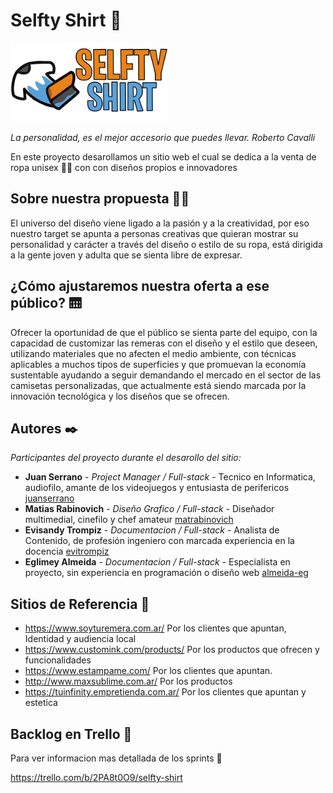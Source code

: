 # Selfty Shirt 🛒 
<img src="public/images/logo-orange-blue.png" alt="Selfty Shirt" style=" width: 50%;"/>


_La personalidad, es el mejor accesorio que puedes llevar. Roberto Cavalli_

En este proyecto desarollamos un sitio web el cual se dedica a la venta de ropa unisex 👕👚 con con diseños propios e innovadores

## Sobre nuestra propuesta 👨‍🏫

El universo del diseño viene ligado a la pasión y a la creatividad, por eso nuestro target se apunta a personas creativas que quieran mostrar su personalidad y carácter a través del diseño o estilo de su ropa, está dirigida a la gente joven y adulta que se sienta libre de expresar.

## ¿Cómo ajustaremos nuestra oferta a ese público? 🛗

Ofrecer la oportunidad de que el público se sienta parte del equipo, con la capacidad de customizar las remeras con el diseño y el estilo que deseen, utilizando materiales que no afecten el medio ambiente, con técnicas aplicables a muchos tipos de superficies y que promuevan la economía sustentable ayudando a seguir demandando el mercado en el sector de las camisetas personalizadas, que actualmente está siendo marcada por la innovación tecnológica y los diseños que se ofrecen.

## Autores ✒️

_Participantes del proyecto durante el desarollo del sitio:_

* **Juan Serrano** - *Project Manager / Full-stack* - Tecnico en Informatica, audiofilo, amante de los videojuegos y entusiasta de perifericos [juanserrano](https://github.com/juaniserrano)
* **Matias Rabinovich** - *Diseño Grafico / Full-stack* - Diseñador multimedial, cinefilo y chef amateur [matrabinovich](https://github.com/matrabinovich)
* **Evisandy Trompiz** - *Documentacion / Full-stack* - Analista de Contenido, de profesión ingeniero con marcada experiencia en la docencia [evitrompiz](https://github.com/evitrompiz)
* **Eglimey Almeida** - *Documentacion / Full-stack* - Especialista en proyecto, sin experiencia en programación o diseño web [almeida-eg](https://github.com/almeida-eg)

## Sitios de Referencia 📝

* https://www.soyturemera.com.ar/ Por los clientes que apuntan, Identidad y audiencia local
* https://www.customink.com/products/ Por los productos que ofrecen  y funcionalidades
* https://www.estampame.com/ Por los clientes que apuntan.
* http://www.maxsublime.com.ar/ Por los productos 
* https://tuinfinity.empretienda.com.ar/ Por los clientes que apuntan y estetica

## Backlog en Trello 📆

Para ver informacion mas detallada de los sprints 🏃

https://trello.com/b/2PA8t0O9/selfty-shirt
